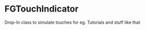 FGTouchIndicator
================

Drop-In class to simulate touches for eg. Tutorials and stuff like that
